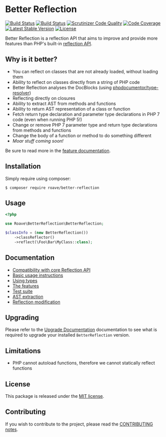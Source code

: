 Better Reflection
=================

[![Build Status](https://travis-ci.org/Roave/BetterReflection.svg?branch=master)](https://travis-ci.org/Roave/BetterReflection) [![Build Status](https://ci.appveyor.com/api/projects/status/github/Roave/BetterReflection?svg=true&branch=master)](https://ci.appveyor.com/project/Ocramius/betterreflection-4jx2w) [![Scrutinizer Code Quality](https://scrutinizer-ci.com/g/Roave/BetterReflection/badges/quality-score.png?b=master)](https://scrutinizer-ci.com/g/Roave/BetterReflection/?branch=master) [![Code Coverage](https://scrutinizer-ci.com/g/Roave/BetterReflection/badges/coverage.png?b=master)](https://scrutinizer-ci.com/g/Roave/BetterReflection/?branch=master) [![Latest Stable Version](https://poser.pugx.org/roave/better-reflection/v/stable)](https://packagist.org/packages/roave/better-reflection) [![License](https://poser.pugx.org/roave/better-reflection/license)](https://packagist.org/packages/roave/better-reflection)

Better Reflection is a reflection API that aims to improve and provide more
features than PHP's built-in [reflection API](https://php.net/manual/en/book.reflection.php).

## Why is it better?

* You can reflect on classes that are not already loaded, without loading them
* Ability to reflect on classes directly from a string of PHP code
* Better Reflection analyses the DocBlocks (using [phpdocumentor/type-resolver](https://github.com/phpDocumentor/TypeResolver))
* Reflecting directly on closures
* Ability to extract AST from methods and functions
* Ability to return AST representation of a class or function
* Fetch return type declaration and parameter type declarations in PHP 7 code (even when running PHP 5!)
* Change or remove PHP 7 parameter type and return type declarations from methods and functions
* Change the body of a function or method to do something different
* *Moar stuff coming soon!*

Be sure to read more in the [feature documentation](docs/features.md).

## Installation

Simply require using composer:

```shell
$ composer require roave/better-reflection
```

## Usage

```php
<?php

use Roave\BetterReflection\BetterReflection;

$classInfo = (new BetterReflection())
    ->classReflector()
    ->reflect(\Foo\Bar\MyClass::class);
```

## Documentation

* [Compatibility with core Reflection API](docs/compatibility.md)
* [Basic usage instructions](docs/usage.md)
* [Using types](docs/types.md)
* [The features](docs/features.md)
* [Test suite](https://github.com/Roave/BetterReflection/blob/master/test/README.md)
* [AST extraction](docs/ast-extraction.md)
* [Reflection modification](docs/reflection-modification.md)

## Upgrading

Please refer to the [Upgrade Documentation](UPGRADE.md) documentation to see
what is required to upgrade your installed `BetterReflection` version.

## Limitations

* PHP cannot autoload functions, therefore we cannot statically reflect functions

## License

This package is released under the [MIT license](LICENSE).

## Contributing

If you wish to contribute to the project, please read the [CONTRIBUTING notes](CONTRIBUTING.md).
